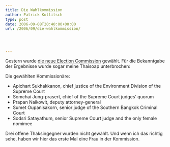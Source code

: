 ```yaml
---
title: Die Wahlkommission
author: Patrick Kollitsch
type: post
date: 2006-09-08T20:40:00+00:00
url: /2006/09/die-wahlkommission/




---
```

Gestern wurde [die neue Election Commission][1] gew&auml;hlt. F&uuml;r die Bekanntgabe der Ergebnisse wurde sogar meine Thaisoap unterbrochen:

Die gew&auml;hlten Kommission&auml;re:

  * Apichart Sukhakkanon, chief justice of the Environment Division of the Supreme Court
  * Somchai Jung-prasert, chief of the Supreme Court judges&#8217; quorum
  * Prapan Naikowit, deputy attorney-general
  * Sumet Oupanisakorn, senior judge of the Southern Bangkok Criminal Court
  * Sodsri Satayathum, senior Supreme Court judge and the only female nomimee

Drei offene Thaksingegner wurden nicht gew&auml;hlt. Und wenn ich das richtig sehe, haben wir hier das erste Mal eine Frau in der Kommission.

 [1]: http://www.nationmultimedia.com/breakingnews/read.php?newsid=30013161